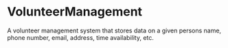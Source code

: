 # VolunteerManagement
A volunteer management system that stores data on a given persons name, phone number, email, address, time availability, etc.
